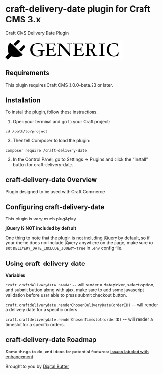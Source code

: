 
# craft-delivery-date plugin for Craft CMS 3.x

Craft CMS Delivery Date Plugin

![Screenshot](resources/img/plugin-logo.png)

## Requirements

This plugin requires Craft CMS 3.0.0-beta.23 or later.

## Installation

To install the plugin, follow these instructions.

1. Open your terminal and go to your Craft project:

`cd /path/to/project`

3. Then tell Composer to load the plugin:

`composer require /craft-delivery-date`

3. In the Control Panel, go to Settings → Plugins and click the “Install” button for craft-delivery-date.

## craft-delivery-date Overview

Plugin designed to be used with Craft Commerce

## Configuring craft-delivery-date

This plugin is very much plug&play

**jQuery IS NOT included by default**

One thing to note that the plugin is not including jQuery by default, so if your theme does not include jQuery anywhere on the page, make sure to set `DELIVERY_DATE_INCLUDE_JQUERY=true` in `.env` config file.

## Using craft-delivery-date

**Variables**

`craft.craftdeliverydate.render` -- will render a datepicker, select option, and submit button along with ajax, make sure to add some javascript validation before user able to press submit checkout button.

`craft.craftdeliverydate.renderChosenDeliveryDate(orderID)` -- will render a delivery date for a specific orders

`craft.craftdeliverydate.renderChosenTimeslot(orderID)` -- will render a timeslot for a specific orders.


## craft-delivery-date Roadmap

Some things to do, and ideas for potential features: [Issues labeled with enhancement](https://github.com/agmadt/craft-delivery-date/issues?q=is%3Aopen+is%3Aissue+label%3Aenhancement)

Brought to you by [Digital Butter](https://www.butter.com.hk)